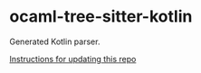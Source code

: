 # ocaml-tree-sitter-kotlin

Generated Kotlin parser.

[Instructions for updating this repo](https://github.com/returntocorp/ocaml-tree-sitter-languages/blob/main/doc/release.md)
